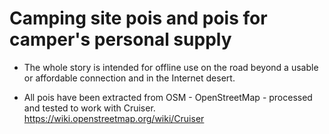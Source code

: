 # Camping site pois and pois for camper's personal supply

- The whole story is intended for offline use on the road beyond a usable or affordable connection and in the Internet desert.

- All pois have been extracted from OSM - OpenStreetMap - processed and tested to work with Cruiser. https://wiki.openstreetmap.org/wiki/Cruiser
